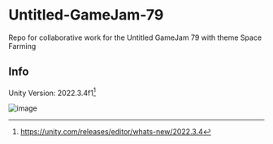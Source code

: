 # Untitled-GameJam-79
Repo for collaborative work for the Untitled GameJam 79 with theme Space Farming


## Info
Unity Version: 2022.3.4f1[^1]


[^1]: https://unity.com/releases/editor/whats-new/2022.3.4

![image](https://github.com/Motmir/Untitled-GameJam-79/assets/33452984/3f8b004c-9f34-474d-a46b-9ab34d2b847b)
